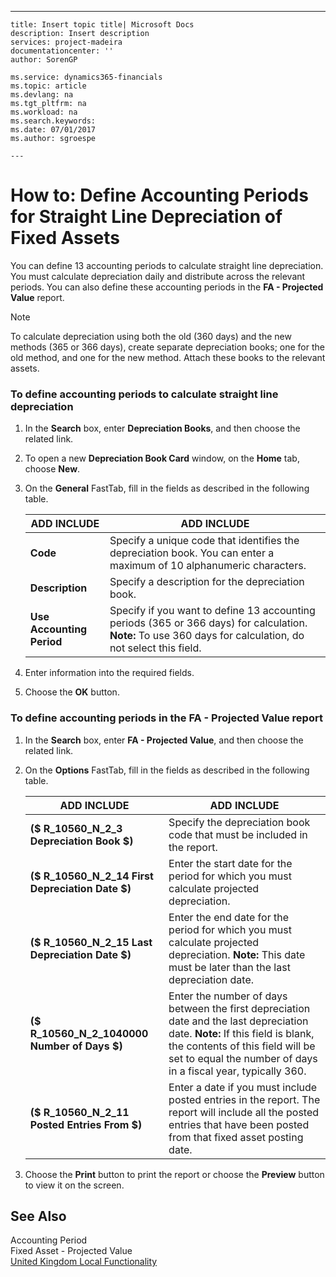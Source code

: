 ---
    title: Insert topic title| Microsoft Docs
    description: Insert description
    services: project-madeira
    documentationcenter: ''
    author: SorenGP

    ms.service: dynamics365-financials
    ms.topic: article
    ms.devlang: na
    ms.tgt_pltfrm: na
    ms.workload: na
    ms.search.keywords:
    ms.date: 07/01/2017
    ms.author: sgroespe

    ---
# How to: Define Accounting Periods for Straight Line Depreciation of Fixed Assets
You can define 13 accounting periods to calculate straight line depreciation. You must calculate depreciation daily and distribute across the relevant periods. You can also define these accounting periods in the **FA \- Projected Value** report.  
  
> [!NOTE]  
>  To calculate depreciation using both the old \(360 days\) and the new methods \(365 or 366 days\), create separate depreciation books; one for the old method, and one for the new method. Attach these books to the relevant assets.  
  
### To define accounting periods to calculate straight line depreciation  
  
1.  In the **Search** box, enter **Depreciation Books**, and then choose the related link.  
  
2.  To open a new **Depreciation Book Card** window, on the **Home** tab, choose **New**.  
  
3.  On the **General** FastTab, fill in the fields as described in the following table.  
  
    |ADD INCLUDE<!--[!INCLUDE[bp_tablefield](../../ApplicationDesign/includes/bp_tablefield_md.md)]-->|ADD INCLUDE<!--[!INCLUDE[bp_tabledescription](../../ApplicationDesign/includes/bp_tabledescription_md.md)]-->|  
    |---------------------------------|---------------------------------------|  
    |**Code**|Specify a unique code that identifies the depreciation book. You can enter a maximum of 10 alphanumeric characters.|  
    |**Description**|Specify a description for the depreciation book.|  
    |**Use Accounting Period**|Specify if you want to define 13 accounting periods \(365 or 366 days\) for calculation. **Note:**  To use 360 days for calculation, do not select this field.|  
  
4.  Enter information into the required fields.  
  
5.  Choose the **OK** button.  
  
### To define accounting periods in the FA \- Projected Value report  
  
1.  In the **Search** box, enter **FA \- Projected Value**, and then choose the related link.  
  
2.  On the **Options** FastTab, fill in the fields as described in the following table.  
  
    |ADD INCLUDE<!--[!INCLUDE[bp_tablefield](../../ApplicationDesign/includes/bp_tablefield_md.md)]-->|ADD INCLUDE<!--[!INCLUDE[bp_tabledescription](../../ApplicationDesign/includes/bp_tabledescription_md.md)]-->|  
    |---------------------------------|---------------------------------------|  
    |**\($ R\_10560\_N\_2\_3 Depreciation Book $\)**|Specify the depreciation book code that must be included in the report.|  
    |**\($ R\_10560\_N\_2\_14 First Depreciation Date $\)**|Enter the start date for the period for which you must calculate projected depreciation.|  
    |**\($ R\_10560\_N\_2\_15 Last Depreciation Date $\)**|Enter the end date for the period for which you must calculate projected depreciation. **Note:**  This date must be later than the last depreciation date.|  
    |**\($ R\_10560\_N\_2\_1040000 Number of Days $\)**|Enter the number of days between the first depreciation date and the last depreciation date. **Note:**  If this field is blank, the contents of this field will be set to equal the number of days in a fiscal year, typically 360.|  
    |**\($ R\_10560\_N\_2\_11 Posted Entries From $\)**|Enter a date if you must include posted entries in the report. The report will include all the posted entries that have been posted from that fixed asset posting date.|  
  
3.  Choose the **Print** button to print the report or choose the **Preview** button to view it on the screen.  
  
## See Also  
 Accounting Period   
 Fixed Asset \- Projected Value   
 [United Kingdom Local Functionality](../../LocalFunctionalityForMicrosoftDynamicsNav2016/UnitedKingdom/united-kingdom-local-functionality.md)
